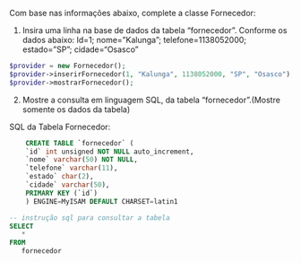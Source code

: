 Com base nas informações abaixo, complete a classe Fornecedor:
1) Insira uma linha na base de dados da tabela “fornecedor”. Conforme os dados abaixo:
   Id=1; nome=”Kalunga”; telefone=1138052000; estado=”SP”; cidade=“Osasco”

```` php
$provider = new Fornecedor();
$provider->inserirFornecedor(1, "Kalunga", 1138052000, "SP", "Osasco");
$provider->mostrarFornecedor();
````
2) Mostre a consulta em linguagem SQL, da tabela “fornecedor”.(Mostre somente os dados da tabela)

SQL da Tabela Fornecedor:
```` sql    
    CREATE TABLE `fornecedor` (
    `id` int unsigned NOT NULL auto_increment,
    `nome` varchar(50) NOT NULL,
    `telefone` varchar(11),
    `estado` char(2),
    `cidade` varchar(50),
    PRIMARY KEY (`id`)
    ) ENGINE=MyISAM DEFAULT CHARSET=latin1
````

```` sql
-- instrução sql para consultar a tabela  
SELECT 
   *
FROM
   fornecedor   
````
